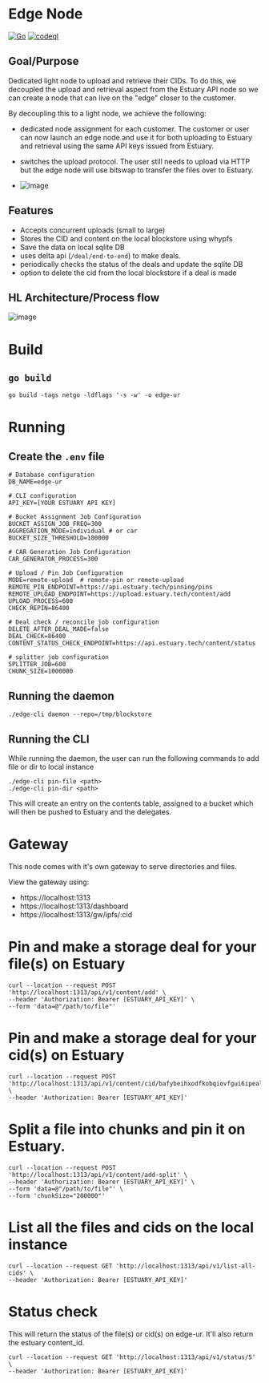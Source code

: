 # Edge Node

[![Go](https://github.com/application-research/edge-ur/actions/workflows/go.yml/badge.svg?branch=main)](https://github.com/application-research/edge-ur/actions/workflows/go.yml) [![codeql](https://github.com/application-research/edge-ur/actions/workflows/codeql.yml/badge.svg)](https://github.com/application-research/edge-ur/actions/workflows/codeql.yml)

## Goal/Purpose
Dedicated light node to upload and retrieve their CIDs. To do this, we decoupled the upload and retrieval aspect from the Estuary API node so we can create a node that can live on the "edge" closer to the customer.

By decoupling this to a light node, we achieve the following:
- dedicated node assignment for each customer. The customer or user can now launch an edge node and use it for both uploading to Estuary and retrieval using the same API keys issued from Estuary.
- switches the upload protocol. The user still needs to upload via HTTP but the edge node will use bitswap to transfer the files over to Estuary.

- ![image](https://user-images.githubusercontent.com/4479171/211378054-ab24e2b6-6273-45fd-ad24-a98dbeb14fbe.png)


## Features
- Accepts concurrent uploads (small to large)
- Stores the CID and content on the local blockstore using whypfs
- Save the data on local sqlite DB
- uses delta api (`/deal/end-to-end`) to make deals.
- periodically checks the status of the deals and update the sqlite DB
- option to delete the cid from the local blockstore if a deal is made

## HL Architecture/Process flow
![image](https://user-images.githubusercontent.com/4479171/211354164-2df9b2be-ff77-4749-871b-3a5932e0b857.png)

# Build
## `go build`
```
go build -tags netgo -ldflags '-s -w' -o edge-ur
```

# Running 
## Create the `.env` file
```
# Database configuration
DB_NAME=edge-ur

# CLI configuration
API_KEY=[YOUR ESTUARY API KEY]

# Bucket Assignment Job Configuration
BUCKET_ASSIGN_JOB_FREQ=300
AGGREGATION_MODE=individual # or car
BUCKET_SIZE_THRESHOLD=100000

# CAR Generation Job Configuration
CAR_GENERATOR_PROCESS=300

# Upload / Pin Job Configuration
MODE=remote-upload  # remote-pin or remote-upload
REMOTE_PIN_ENDPOINT=https://api.estuary.tech/pinning/pins
REMOTE_UPLOAD_ENDPOINT=https://upload.estuary.tech/content/add
UPLOAD_PROCESS=600
CHECK_REPIN=86400

# Deal check / reconcile job configuration
DELETE_AFTER_DEAL_MADE=false
DEAL_CHECK=86400
CONTENT_STATUS_CHECK_ENDPOINT=https://api.estuary.tech/content/status

# splitter job configuration
SPLITTER_JOB=600
CHUNK_SIZE=1000000
```

## Running the daemon
```
./edge-cli daemon --repo=/tmp/blockstore
```


## Running the CLI
While running the daemon, the user can run the following commands to add file or dir to local instance
```
./edge-cli pin-file <path>
./edge-cli pin-dir <path>
```

This will create an entry on the contents table, assigned to a bucket which will then be pushed to Estuary and the delegates.

# Gateway
This node comes with it's own gateway to serve directories and files.

View the gateway using:
- https://localhost:1313
- https://localhost:1313/dashboard
- https://localhost:1313/gw/ipfs/:cid

# Pin and make a storage deal for your file(s) on Estuary
```
curl --location --request POST 'http://localhost:1313/api/v1/content/add' \
--header 'Authorization: Bearer [ESTUARY_API_KEY]' \
--form 'data=@"/path/to/file"'
```

# Pin and make a storage deal for your cid(s) on Estuary
```
curl --location --request POST 'http://localhost:1313/api/v1/content/cid/bafybeihxodfkobqiovfgui6ipealoabr2u3bhor765z47wxdthrgn7rvyq' \
--header 'Authorization: Bearer [ESTUARY_API_KEY]'
```

# Split a file into chunks and pin it on Estuary.
```
curl --location --request POST 'http://localhost:1313/api/v1/content/add-split' \
--header 'Authorization: Bearer [ESTUARY_API_KEY]' \
--form 'data=@"/path/to/file"' \
--form 'chunkSize="200000"'
```

# List all the files and cids on the local instance
```
curl --location --request GET 'http://localhost:1313/api/v1/list-all-cids' \
--header 'Authorization: Bearer [ESTUARY_API_KEY]'
```

# Status check
This will return the status of the file(s) or cid(s) on edge-ur. It'll also return the estuary content_id.
```
curl --location --request GET 'http://localhost:1313/api/v1/status/5' \
--header 'Authorization: Bearer [ESTUARY_API_KEY]'
```

